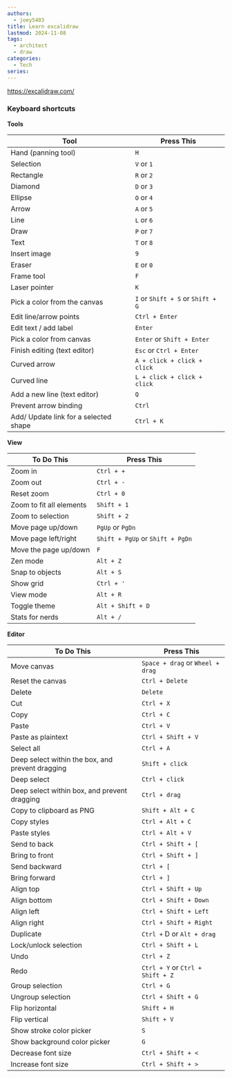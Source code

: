 ```yaml
---
authors:
  - joey5403
title: Learn excalidraw
lastmod: 2024-11-08
tags: 
  - architect
  - draw
categories: 
  - Tech
series:
---
```


https://excalidraw.com/

### Keyboard shortcuts


**Tools**

|Tool|Press This|
|---|---|
|Hand (panning tool)|`H`|
|Selection|`V` or `1`|
|Rectangle|`R` or `2`|
|Diamond|`D` or `3`|
|Ellipse|`O` or `4`|
|Arrow|`A` or `5`|
|Line|`L` or `6`|
|Draw|`P` or `7`|
|Text|`T` or `8`|
|Insert image|`9`|
|Eraser|`E` or `0`|
|Frame tool|`F`|
|Laser pointer|`K`|
|Pick a color from the canvas|`I` or `Shift + S` or `Shift + G`|
|Edit line/arrow points|`Ctrl + Enter`|
|Edit text / add label|`Enter`|
|Pick a color from canvas|`Enter` or `Shift + Enter`|
|Finish editing (text editor)|`Esc` or `Ctrl + Enter`|
|Curved arrow|`A + click + click + click`|
|Curved line|`L + click + click + click`|
|Add a new line (text editor)|`Q`|
|Prevent arrow binding|`Ctrl`|
|Add/ Update link for a selected shape|`Ctrl + K`|

**View**

|To Do This|Press This|
|---|---|
|Zoom in|`Ctrl + +`|
|Zoom out|`Ctrl + -`|
|Reset zoom|`Ctrl + 0`|
|Zoom to fit all elements|`Shift + 1`|
|Zoom to selection|`Shift + 2`|
|Move page up/down|`PgUp` or `PgDn`|
|Move page left/right|`Shift + PgUp` or `Shift + PgDn`|
|Move the page up/down|`F`|
|Zen mode|`Alt + Z`|
|Snap to objects|`Alt + S`|
|Show grid|`Ctrl + '`|
|View mode|`Alt + R`|
|Toggle theme|`Alt + Shift + D`|
|Stats for nerds|`Alt + /`|

**Editor**

|To Do This|Press This|
|---|---|
|Move canvas|`Space + drag` or `Wheel + drag`|
|Reset the canvas|`Ctrl + Delete`|
|Delete|`Delete`|
|Cut|`Ctrl + X`|
|Copy|`Ctrl + C`|
|Paste|`Ctrl + V`|
|Paste as plaintext|`Ctrl + Shift + V`|
|Select all|`Ctrl + A`|
|Deep select within the box, and prevent dragging|`Shift + click`|
|Deep select|`Ctrl + click`|
|Deep select within box, and prevent dragging|`Ctrl + drag`|
|Copy to clipboard as PNG|`Shift + Alt + C`|
|Copy styles|`Ctrl + Alt + C`|
|Paste styles|`Ctrl + Alt + V`|
|Send to back|`Ctrl + Shift + [`|
|Bring to front|`Ctrl + Shift + ]`|
|Send backward|`Ctrl + [`|
|Bring forward|`Ctrl + ]`|
|Align top|`Ctrl + Shift + Up`|
|Align bottom|`Ctrl + Shift + Down`|
|Align left|`Ctrl + Shift + Left`|
|Align right|`Ctrl + Shift + Right`|
|Duplicate|`Ctrl +` D or `Alt + drag`|
|Lock/unlock selection|`Ctrl + Shift + L`|
|Undo|`Ctrl + Z`|
|Redo|`Ctrl + Y` or `Ctrl + Shift + Z`|
|Group selection|`Ctrl + G`|
|Ungroup selection|`Ctrl + Shift + G`|
|Flip horizontal|`Shift + H`|
|Flip vertical|`Shift + V`|
|Show stroke color picker|`S`|
|Show background color picker|`G`|
|Decrease font size|`Ctrl + Shift + <`|
|Increase font size|`Ctrl + Shift + >`|


